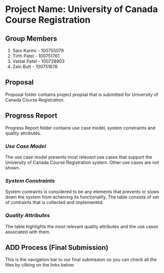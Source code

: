 # Project Name: University of Canada Course Registration

## Group Members

1. Saro Karimi - 100755079
2. Tirth Patel - 100751761
3. Vatsal Patel - 100728903
4. Zain Butt - 100751676

## Proposal

Proposal folder contains project propsal that is submitted for University of Canada Course Registration.

## Progress Report

Progress Report folder contains use case model, system constraints and quality attributes.

### *Use Case Model*

The use case model presents most relevant use cases that support the University of Canada Course Registration system. Other use cases are not shown.

### *System Constraints*

System contraints is considered to be any elements that prevents or slows down the system from acheiving its functionality. The table consists of set of contraints that is collected and implemented. 

### *Quality Attributes*

The table highlights the most relevant quality attributes and the use cases associated with them.

## ADD Process (Final Submission)

This is the navigation bar to our final submission so you can check all the files by cliking on the links below:
